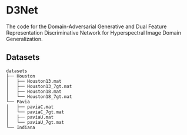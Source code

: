 # D3Net

The code for the Domain-Adversarial Generative and Dual Feature Representation Discriminative Network for Hyperspectral Image Domain Generalization.

## Datasets

```
datasets
├── Houston
│   ├── Houston13.mat
│   ├── Houston13_7gt.mat
│   ├── Houston18.mat
│   └── Houston18_7gt.mat
└── Pavia
│   ├── paviaC.mat
│   └── paviaC_7gt.mat
│   ├── paviaU.mat
│   └── paviaU_7gt.mat
└── Indiana
```
   
